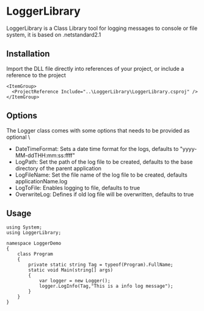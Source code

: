 # LoggerLibrary

LoggerLibrary is a Class Library tool for logging messages to console or file system, it is based on .netstandard2.1 

## Installation

Import the DLL file directly into references of your project, or include a reference to the project

```
<ItemGroup>
  <ProjectReference Include="..\LoggerLibrary\LoggerLibrary.csproj" />
</ItemGroup>
```

## Options

The Logger class comes with some options that needs to be provided as optional \
- DateTimeFormat: Sets a date time format for the logs, defaults to "yyyy-MM-ddTHH:mm:ss:ffff"
- LogPath: Set the path of the log file to be created, defaults to the base directory of the parent application 
- LogFileName: Set the file name of the log file to be created, defaults applicationName.log 
- LogToFile: Enables logging to file, defaults to true 
- OverwriteLog: Defines if old log file will be overwritten, defaults to true


## Usage

```
using System;
using LoggerLibrary;

namespace LoggerDemo
{
    class Program
    {
        private static string Tag = typeof(Program).FullName;
        static void Main(string[] args)
        {
            var logger = new Logger();
            logger.LogInfo(Tag,"This is a info log message");
        }
    }
}


```

